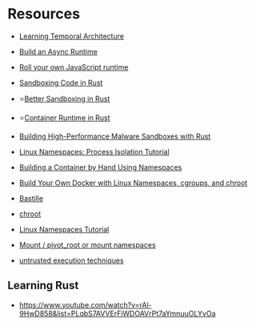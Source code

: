 # Resources

- [Learning Temporal Architecture](https://medium.com/data-science-collective/system-design-series-a-step-by-step-breakdown-of-temporals-internal-architecture-52340cc36f30)
- [Build an Async Runtime](https://medium.com/%40bartekwinter3/build-an-async-runtime-in-rust-part-1-hooch-d43e3d96c3e6?utm_source=chatgpt.com)
- [Roll your own JavaScript runtime](https://deno.com/blog/roll-your-own-javascript-runtime?utm_source=chatgpt.com)
- [Sandboxing Code in Rust](https://insanitybit.github.io/2016/06/11/sandboxing-code-in-rust?utm_source=chatgpt.com)
- ⭐[Better Sandboxing in Rust](https://insanitybit.github.io/2016/06/11/better-sandboxing-in-rust?utm_source=chatgpt.com)
- ⭐[Container Runtime in Rust](https://itnext.io/container-runtime-in-rust-part-i-7bd9a434c50a?gi=1247f4e9d7e5&utm_source=chatgpt.com)
- [Building High-Performance Malware Sandboxes with Rust](https://medium.com/rustaceans/building-high-performance-malware-sandboxes-with-rust-4df7fea0c864?utm_source=chatgpt.com)
- [Linux Namespaces: Process Isolation Tutorial](https://www.toptal.com/linux/separation-anxiety-isolating-your-system-with-linux-namespaces?utm_source=chatgpt.com)
- [Building a Container by Hand Using Namespaces](https://www.redhat.com/en/blog/mount-namespaces?utm_source=chatgpt.com)
- [Build Your Own Docker with Linux Namespaces, cgroups, and chroot](https://akashrajpurohit.com/blog/build-your-own-docker-with-linux-namespaces-cgroups-and-chroot-handson-guide/?utm_source=chatgpt.com)

- [Bastille](https://github.com/ebkalderon/bastille?utm_source=chatgpt.com)

- [chroot](https://book.jorianwoltjer.com/binary-exploitation/sandboxes-chroot-seccomp-and-namespaces?utm_source=chatgpt.com)
- [Linux Namespaces Tutorial](https://www.toptal.com/linux/separation-anxiety-isolating-your-system-with-linux-namespaces?utm_source=chatgpt.com)

- [Mount / pivot_root or mount namespaces](https://unix.stackexchange.com/questions/456620/how-to-perform-chroot-with-linux-namespaces?utm_source=chatgpt.com)
- [untrusted execution techniques](https://stackoverflow.com/questions/62245520/unix-spawn-sandboxed-process?utm_source=chatgpt.com)

## Learning Rust

- https://www.youtube.com/watch?v=rAl-9HwD858&list=PLqbS7AVVErFiWDOAVrPt7aYmnuuOLYvOa
